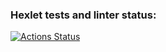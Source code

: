 ### Hexlet tests and linter status:
[![Actions Status](https://github.com/SvamiBog/python-project-50/actions/workflows/hexlet-check.yml/badge.svg)](https://github.com/SvamiBog/python-project-50/actions)